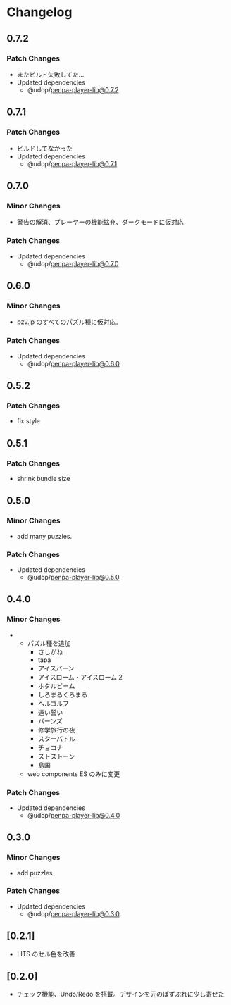 # Changelog

## 0.7.2

### Patch Changes

- またビルド失敗してた...
- Updated dependencies
  - @udop/penpa-player-lib@0.7.2

## 0.7.1

### Patch Changes

- ビルドしてなかった
- Updated dependencies
  - @udop/penpa-player-lib@0.7.1

## 0.7.0

### Minor Changes

- 警告の解消、プレーヤーの機能拡充、ダークモードに仮対応

### Patch Changes

- Updated dependencies
  - @udop/penpa-player-lib@0.7.0

## 0.6.0

### Minor Changes

- pzv.jp のすべてのパズル種に仮対応。

### Patch Changes

- Updated dependencies
  - @udop/penpa-player-lib@0.6.0

## 0.5.2

### Patch Changes

- fix style

## 0.5.1

### Patch Changes

- shrink bundle size

## 0.5.0

### Minor Changes

- add many puzzles.

### Patch Changes

- Updated dependencies
  - @udop/penpa-player-lib@0.5.0

## 0.4.0

### Minor Changes

- - パズル種を追加
    - さしがね
    - tapa
    - アイスバーン
    - アイスローム・アイスローム 2
    - ホタルビーム
    - しろまるくろまる
    - ヘルゴルフ
    - 遠い誓い
    - バーンズ
    - 修学旅行の夜
    - スターバトル
    - チョコナ
    - ストストーン
    - 島国
  - web components ES のみに変更

### Patch Changes

- Updated dependencies
  - @udop/penpa-player-lib@0.4.0

## 0.3.0

### Minor Changes

- add puzzles

### Patch Changes

- Updated dependencies
  - @udop/penpa-player-lib@0.3.0

## [0.2.1]

- LITS のセル色を改善

## [0.2.0]

- チェック機能、Undo/Redo を搭載。デザインを元のぱずぷれに少し寄せた
